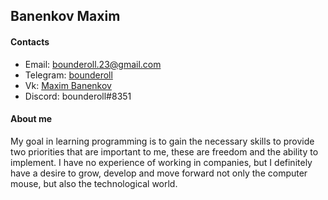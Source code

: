 ## Banenkov Maxim

#### Contacts

* Email: bounderoll.23@gmail.com
* Telegram: [bounderoll](https://t.me/bounderoll)
* Vk: [Maxim Banenkov](https://vk.com/bounderoll)
* Discord: bounderoll#8351

#### About me

My goal in learning programming is to gain the necessary skills to provide two priorities that are important to me,
these are freedom and the ability to implement. I have no experience of working in companies, but I definitely have a
desire to grow, develop and move forward not only the computer mouse, but also the technological world. 